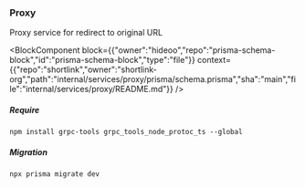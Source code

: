 ### Proxy

Proxy service for redirect to original URL

<BlockComponent
block={{"owner":"hideoo","repo":"prisma-schema-block","id":"prisma-schema-block","type":"file"}}
context={{"repo":"shortlink","owner":"shortlink-org","path":"internal/services/proxy/prisma/schema.prisma","sha":"main","file":"internal/services/proxy/README.md"}}
/>

##### Require

```
npm install grpc-tools grpc_tools_node_protoc_ts --global
```

##### Migration

```
npx prisma migrate dev
```
